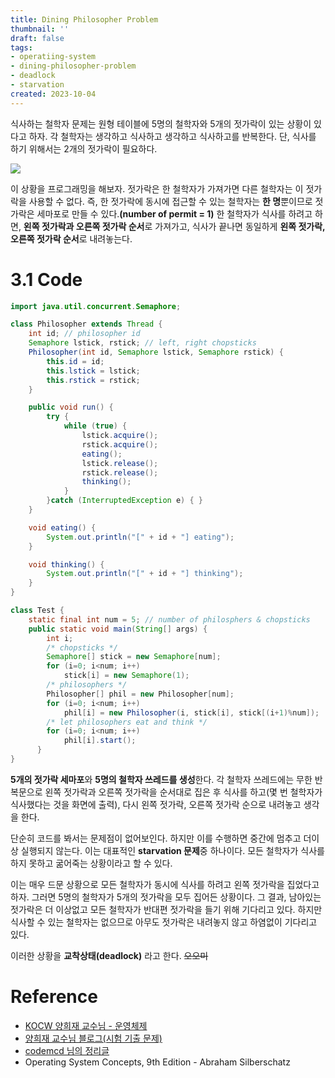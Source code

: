 ```yaml
---
title: Dining Philosopher Problem
thumbnail: ''
draft: false
tags:
- operatiing-system
- dining-philosopher-problem
- deadlock
- starvation
created: 2023-10-04
---
```


식사하는 철학자 문제는 원형 테이블에 5명의 철학자와 5개의 젓가락이 있는 상황이 있다고 하자. 각 철학자는 생각하고 식사하고 생각하고 식사하고를 반복한다. 단, 식사를 하기 위해서는 2개의 젓가락이 필요하다.

![](Pasted%20image%2020231004222545.png)

이 상황을 프로그래밍을 해보자. 젓가락은 한 철학자가 가져가면 다른 철학자는 이 젓가락을 사용할 수 없다. 즉, 한 젓가락에 동시에 접근할 수 있는 철학자는 **한 명**뿐이므로 젓가락은 세마포로 만들 수 있다.**(number of permit = 1)** 한 철학자가 식사를 하려고 하면, **왼쪽 젓가락과 오른쪽 젓가락 순서**로 가져가고, 식사가 끝나면 동일하게 **왼쪽 젓가락, 오른쪽 젓가락 순서**로 내려놓는다.

# 3.1 Code

````java
import java.util.concurrent.Semaphore;

class Philosopher extends Thread {
	int id; // philosopher id
	Semaphore lstick, rstick; // left, right chopsticks
	Philosopher(int id, Semaphore lstick, Semaphore rstick) {
		this.id = id;
		this.lstick = lstick;
		this.rstick = rstick;
	}

	public void run() {
		try {
			while (true) {
				lstick.acquire();
				rstick.acquire();
				eating();
				lstick.release();
				rstick.release();
				thinking();
			}
		}catch (InterruptedException e) { }
	}

	void eating() {
		System.out.println("[" + id + "] eating");
	}

	void thinking() {
		System.out.println("[" + id + "] thinking");
	}
}

class Test {
	static final int num = 5; // number of philosphers & chopsticks
	public static void main(String[] args) {
        int i;
        /* chopsticks */
        Semaphore[] stick = new Semaphore[num];
        for (i=0; i<num; i++)
            stick[i] = new Semaphore(1);
        /* philosophers */
        Philosopher[] phil = new Philosopher[num];
        for (i=0; i<num; i++)
            phil[i] = new Philosopher(i, stick[i], stick[(i+1)%num]);
        /* let philosophers eat and think */
        for (i=0; i<num; i++)
            phil[i].start();
      }
}
````

**5개의 젓가락 세마포**와 **5명의 철학자 쓰레드를 생성**한다. 각 철학자 쓰레드에는 무한 반복문으로 왼쪽 젓가락과 오른쪽 젓가락을 순서대로 집은 후 식사를 하고(몇 번 철학자가 식사했다는 것을 화면에 출력), 다시 왼쪽 젓가락, 오른쪽 젓가락 순으로 내려놓고 생각을 한다.

단순히 코드를 봐서는 문제점이 없어보인다. 하지만 이를 수행하면 중간에 멈추고 더이상 실행되지 않는다.
이는 대표적인 **starvation 문제**중 하나이다. 모든 철학자가 식사를 하지 못하고 굶어죽는 상황이라고 할 수 있다.

이는 매우 드문 상황으로 모든 철학자가 동시에 식사를 하려고 왼쪽 젓가락을 집었다고 하자. 그러면 5명의 철학자가 5개의 젓가락을 모두 집어든 상황이다. 그 결과, 남아있는 젓가락은 더 이상없고 모든 철학자가 반대편 젓가락을 들기 위해 기다리고 있다. 하지만 식사할 수 있는 철학자는 없으므로 아무도 젓가락은 내려놓지 않고 하염없이 기다리고 있다.

이러한 상황을 **교착상태(deadlock)** 라고 한다. ~~오오미~~

# Reference

* [KOCW 양희재 교수님 - 운영체제](http://www.kocw.net/home/search/kemView.do?kemId=978503)
* [양희재 교수님 블로그(시험 기출 문제)](https://m.blog.naver.com/PostList.nhn?blogId=hjyang0&categoryNo=13)
* [codemcd 님의 정리글](https://velog.io/@codemcd/)
* Operating System Concepts, 9th Edition - Abraham Silberschatz
